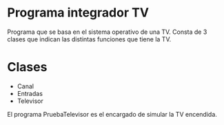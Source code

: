 # Programa integrador TV
Programa que se basa en el sistema operativo de una TV. Consta de 3 clases que indican las distintas funciones que tiene la TV.
# Clases
- Canal
- Entradas
- Televisor


El programa PruebaTelevisor es el encargado de simular la TV encendida.
